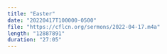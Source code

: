 ```yaml
---
title: "Easter"
date: "20220417T100000-0500"
file: "https://cflcn.org/sermons/2022-04-17.m4a"
length: "12887891"
duration: "27:05"
---
```

